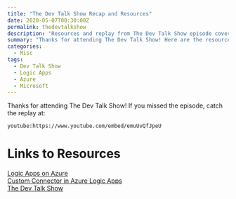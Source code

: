 ```yaml
---
title: "The Dev Talk Show Recap and Resources"
date: 2020-05-07T00:30:00Z
permalink: thedevtalkshow
description: "Resources and replay from The Dev Talk Show episode covering Logic Apps and Azure development."
summary: "Thanks for attending The Dev Talk Show! Here are the resources and replay from our discussion about Logic Apps and Azure development."
categories:
  - Misc
tags:
  - Dev Talk Show
  - Logic Apps
  - Azure
  - Microsoft
---
```


Thanks for attending The Dev Talk Show!  If you missed the episode, catch the replay at:

`youtube:https://www.youtube.com/embed/emuUvQfJpeU`

# Links to Resources

[Logic Apps on Azure](https://azure.microsoft.com/en-us/services/logic-apps/?WT.mc_id=DOP-MVP-4029061)  
[Custom Connector in Azure Logic Apps](https://docs.microsoft.com/en-us/connectors/custom-connectors/create-logic-apps-connector?WT.mc_id=DOP-MVP-4029061)  
[The Dev Talk Show](https://thedevtalkshow.com/)


